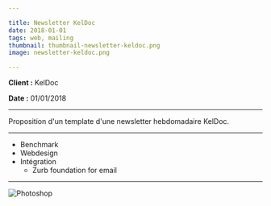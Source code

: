 ```yaml
---

title: Newsletter KelDoc
date: 2018-01-01
tags: web, mailing
thumbnail: thumbnail-newsletter-keldoc.png
image: newsletter-keldoc.png

---
```


**Client :** KelDoc

**Date :**
01/01/2018

---

Proposition d'un template d'une newsletter hebdomadaire KelDoc.

---

- Benchmark
- Webdesign
- Intégration
  - Zurb foundation for email

---

![Photoshop](/images/icons/photoshop.svg)
